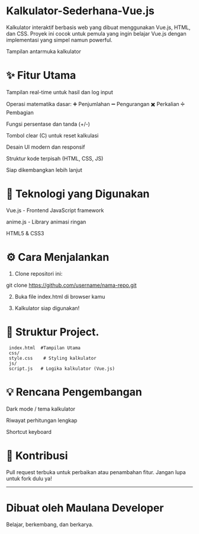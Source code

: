 # Kalkulator-Sederhana-Vue.js

Kalkulator interaktif berbasis web yang dibuat menggunakan Vue.js, HTML, dan CSS. Proyek ini cocok untuk pemula yang ingin belajar Vue.js dengan implementasi yang simpel namun powerful.


Tampilan antarmuka kalkulator

# ✨ Fitur Utama

Tampilan real-time untuk hasil dan log input

Operasi matematika dasar:
➕ Penjumlahan
➖ Pengurangan
✖️ Perkalian
➗ Pembagian

Fungsi persentase dan tanda (+/-)

Tombol clear (C) untuk reset kalkulasi

Desain UI modern dan responsif

Struktur kode terpisah (HTML, CSS, JS)

Siap dikembangkan lebih lanjut


# 🧠 Teknologi yang Digunakan

Vue.js - Frontend JavaScript framework

anime.js - Library animasi ringan

HTML5 & CSS3


# ⚙️ Cara Menjalankan

1. Clone repositori ini:

git clone https://github.com/username/nama-repo.git


2. Buka file index.html di browser kamu


3. Kalkulator siap digunakan!



# 📁 Struktur Project.
     index.html  #Tampilan Utama    
     css/
     style.css    # Styling kalkulator
     js/
     script.js   # Logika kalkulator (Vue.js)

# 💡 Rencana Pengembangan

Dark mode / tema kalkulator

Riwayat perhitungan lengkap

Shortcut keyboard


# 🙌 Kontribusi

Pull request terbuka untuk perbaikan atau penambahan fitur. Jangan lupa untuk fork dulu ya!


---

# Dibuat oleh Maulana Developer
Belajar, berkembang, dan berkarya.

